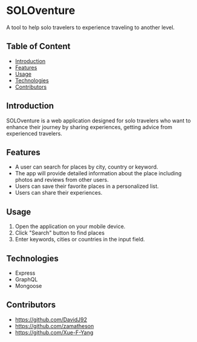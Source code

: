 # SOLOventure
A tool to help solo travelers to experience traveling to another level.


## Table of Content
- [Introduction](#introduction)
- [Features](#features)
- [Usage](#usage)
- [Technologies](#technologies)
- [Contributors](#contributors)

## Introduction
SOLOventure is a web application designed for solo travelers who want to enhance their journey by sharing experiences, getting advice from experienced travelers.

## Features
- A user can search for places by city, country or keyword.
- The app will provide detailed information about the place including photos and reviews from other users.
- Users can save their favorite places in a personalized list.
- Users can share their experiences.

## Usage
1. Open the application on your mobile device.
2. Click "Search" button to find places
3. Enter keywords, cities or countries in the input field.


## Technologies
- Express 
- GraphQL 
- Mongoose 

## Contributors 
- https://github.com/DavidJ92
- https://github.com/zamatheson
- https://github.com/Xue-F-Yang